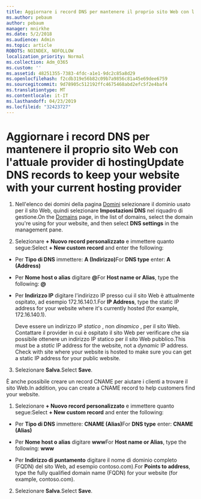 ```yaml
---
title: Aggiornare i record DNS per mantenere il proprio sito Web con l'attuale provider di hosting
ms.author: pebaum
author: pebaum
manager: mnirkhe
ms.date: 5/2/2018
ms.audience: Admin
ms.topic: article
ROBOTS: NOINDEX, NOFOLLOW
localization_priority: Normal
ms.collection: Adm_O365
ms.custom: ''
ms.assetid: 48251355-7383-4fdc-a1e1-9dc2c85a8d29
ms.openlocfilehash: f2cdb319e56b82c09b7a9856c81a45e69dee6759
ms.sourcegitcommit: 9d78905c512192ffc4675468abd2efc5f2e4baf4
ms.translationtype: MT
ms.contentlocale: it-IT
ms.lasthandoff: 04/23/2019
ms.locfileid: "32423727"
---
```

# <a name="update-dns-records-to-keep-your-website-with-your-current-hosting-provider"></a><span data-ttu-id="0d086-102">Aggiornare i record DNS per mantenere il proprio sito Web con l'attuale provider di hosting</span><span class="sxs-lookup"><span data-stu-id="0d086-102">Update DNS records to keep your website with your current hosting provider</span></span>

1. <span data-ttu-id="0d086-103">Nell'elenco dei domini della pagina [Domini](https://portal.office.com/adminportal/home#/Domains) selezionare il dominio usato per il sito Web, quindi selezionare **Impostazioni DNS** nel riquadro di gestione.</span><span class="sxs-lookup"><span data-stu-id="0d086-103">On the [Domains](https://portal.office.com/adminportal/home#/Domains) page, in the list of domains, select the domain you're using for your website, and then select **DNS settings** in the management pane.</span></span> 
    
2. <span data-ttu-id="0d086-104">Selezionare **+ Nuovo record personalizzato** e immettere quanto segue:</span><span class="sxs-lookup"><span data-stu-id="0d086-104">Select **+ New custom record** and enter the following:</span></span> 
    
  - <span data-ttu-id="0d086-105">Per **Tipo di DNS** immettere: **A (Indirizzo)**</span><span class="sxs-lookup"><span data-stu-id="0d086-105">For **DNS type** enter: **A (Address)**</span></span>
    
  - <span data-ttu-id="0d086-106">Per **Nome host o alias** digitare **@**</span><span class="sxs-lookup"><span data-stu-id="0d086-106">For **Host name or Alias**, type the following: **@**</span></span>
    
  - <span data-ttu-id="0d086-107">Per **Indirizzo IP** digitare l'indirizzo IP presso cui il sito Web è attualmente ospitato, ad esempio 172.16.140.1.</span><span class="sxs-lookup"><span data-stu-id="0d086-107">For **IP Address**, type the static IP address for your website where it's currently hosted (for example, 172.16.140.1).</span></span> 
    
    <span data-ttu-id="0d086-p101">Deve essere un indirizzo IP  *statico*  , non  *dinamico*  , per il sito Web. Contattare il provider in cui è ospitato il sito Web per verificare che sia possibile ottenere un indirizzo IP statico per il sito Web pubblico.</span><span class="sxs-lookup"><span data-stu-id="0d086-p101">This must be a  *static*  IP address for the website, not a  *dynamic*  IP address. Check with site where your website is hosted to make sure you can get a static IP address for your public website.</span></span> 
    
3. <span data-ttu-id="0d086-110">Selezionare **Salva**.</span><span class="sxs-lookup"><span data-stu-id="0d086-110">Select **Save**.</span></span> 
    
<span data-ttu-id="0d086-111">È anche possibile creare un record CNAME per aiutare i clienti a trovare il sito Web.</span><span class="sxs-lookup"><span data-stu-id="0d086-111">In addition, you can create a CNAME record to help customers find your website.</span></span>
  
1. <span data-ttu-id="0d086-112">Selezionare **+ Nuovo record personalizzato** e immettere quanto segue:</span><span class="sxs-lookup"><span data-stu-id="0d086-112">Select **+ New custom record** and enter the following:</span></span> 
    
  - <span data-ttu-id="0d086-113">Per **Tipo di DNS** immettere: **CNAME (Alias)**</span><span class="sxs-lookup"><span data-stu-id="0d086-113">For **DNS type** enter: **CNAME (Alias)**</span></span>
    
  - <span data-ttu-id="0d086-114">Per **Nome host o alias** digitare **www**</span><span class="sxs-lookup"><span data-stu-id="0d086-114">For **Host name or Alias**, type the following: **www**</span></span>
    
  - <span data-ttu-id="0d086-115">Per **Indirizzo di puntamento** digitare il nome di dominio completo (FQDN) del sito Web, ad esempio contoso.com).</span><span class="sxs-lookup"><span data-stu-id="0d086-115">For **Points to address**, type the fully qualified domain name (FQDN) for your website (for example, contoso.com).</span></span> 
    
2. <span data-ttu-id="0d086-116">Selezionare **Salva**.</span><span class="sxs-lookup"><span data-stu-id="0d086-116">Select **Save**.</span></span> 
    

